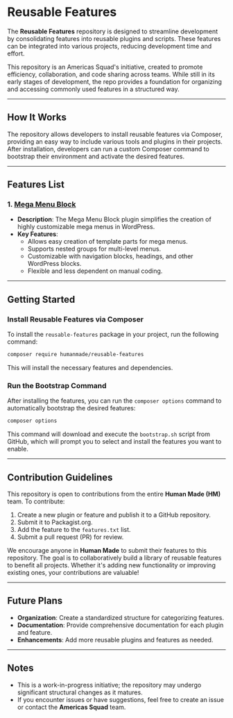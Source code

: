 
# Reusable Features

The **Reusable Features** repository is designed to streamline development by consolidating features into reusable plugins and scripts. These features can be integrated into various projects, reducing development time and effort.

This repository is an Americas Squad's initiative, created to promote efficiency, collaboration, and code sharing across teams. While still in its early stages of development, the repo provides a foundation for organizing and accessing commonly used features in a structured way.

---

## How It Works
The repository allows developers to install reusable features via Composer, providing an easy way to include various tools and plugins in their projects. After installation, developers can run a custom Composer command to bootstrap their environment and activate the desired features.

---

## Features List

### 1. [Mega Menu Block](https://github.com/humanmade/hm-mega-menu-block)
- **Description**: The Mega Menu Block plugin simplifies the creation of highly customizable mega menus in WordPress. 
- **Key Features**:
  - Allows easy creation of template parts for mega menus.
  - Supports nested groups for multi-level menus.
  - Customizable with navigation blocks, headings, and other WordPress blocks.
  - Flexible and less dependent on manual coding.

---

## Getting Started

### Install Reusable Features via Composer

To install the `reusable-features` package in your project, run the following command:

```bash
composer require humanmade/reusable-features
```

This will install the necessary features and dependencies.

### Run the Bootstrap Command

After installing the features, you can run the `composer options` command to automatically bootstrap the desired features:

```bash
composer options
```

This command will download and execute the `bootstrap.sh` script from GitHub, which will prompt you to select and install the features you want to enable.

---

## Contribution Guidelines

This repository is open to contributions from the entire **Human Made (HM)** team. To contribute:

1. Create a new plugin or feature and publish it to a GitHub repository.
2. Submit it to Packagist.org.
3. Add the feature to the `features.txt` list.
4. Submit a pull request (PR) for review.

We encourage anyone in **Human Made** to submit their features to this repository. The goal is to collaboratively build a library of reusable features to benefit all projects. Whether it's adding new functionality or improving existing ones, your contributions are valuable!

---

## Future Plans

- **Organization**: Create a standardized structure for categorizing features.
- **Documentation**: Provide comprehensive documentation for each plugin and feature.
- **Enhancements**: Add more reusable plugins and features as needed.

---

## Notes

- This is a work-in-progress initiative; the repository may undergo significant structural changes as it matures.
- If you encounter issues or have suggestions, feel free to create an issue or contact the **Americas Squad** team.
